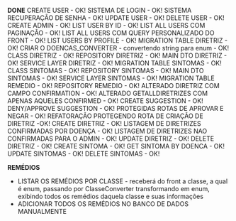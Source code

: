 **DONE**
CREATE USER - OK!
SISTEMA DE LOGIN - OK!
SISTEMA RECUPERAÇÃO DE SENHA - OK!
UPDATE USER - OK!
DELETE USER - OK!
CREATE ADMIN - OK!
LIST USER BY ID - OK!
LIST ALL USERS COM PAGINAÇÃO - OK!
LIST ALL USERS COM QUERY PERSONALIZADO DO FRONT - OK!
LIST USERS BY PROFILE - OK!
MIGRATION TABLE DIRETRIZ - OK!
CRIAR O DOENCAS_CONVERTER - convertendo string para enum - OK!
CLASS DIRETRIZ - OK!
REPOSITORY DIRETRIZ - OK!
MAIN DTO DIRETRIZ - OK!
SERVICE LAYER DIRETRIZ - OK!
MIGRATION TABLE SINTOMAS - OK!
CLASS SINTOMAS - OK!
REPOSITORY SINTOMAS - OK!
MAIN DTO SINTOMAS - OK!
SERVICE LAYER SINTOMAS - OK!
MIGRATION TABLE REMEDIO - OK!
REPOSITORY REMEDIO - OK!
ALTERADO DIRETRIZ COM CAMPO CONFIRMATION - OK!
ALTERADO GETALLDIRETRIZES COM APENAS AQUELES CONFIRMED - OK!
CREATE SUGGESTION - OK!
DENY/APPROVE SUGGESTION - OK!
PROTEGIDAS ROTAS DE APROVAR E NEGAR - OK!
REFATORAÇÃO PROTEGENDO ROTA DE CRIAÇÃO DE DIRETRIZ -OK!
CREATE DIRETRIZ - OK!
LISTAGEM DE DIRETRIZES CONFIRMADAS POR DOENÇA - OK!
LISTAGEM DE DIRETRIZES NAO CONFIRMADAS PARA O ADMIN - OK!
UPDATE DIRETRIZ - OK!
DELETE DIRETRIZ - OK!
CREATE SINTOMA - OK!
GET SINTOMA BY DOENCA - OK!
UPDATE SINTOMAS - OK!
DELETE SINTOMAS - OK!



**REMÉDIOS**
- LISTAR OS REMÉDIOS POR CLASSE - receberá do front a classe, a qual é enum, passando por ClasseConverter transformando em enum, 
exibindo todos os remédios daquela classe e suas informações
- ADICIONAR TODOS OS REMÉDIOS NO BANCO DE DADOS MANUALMENTE